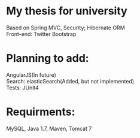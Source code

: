 My thesis for university<br/>
========================
Based on Spring MVC, Security; Hibernate ORM<br/>
Front-end: Twitter Bootstrap<br/>

Planning to add:
======================================
AngularJS(In future)<br/>
Search: elasticSearch(Added, but not implemented)<br/>
Tests: JUnit4

Requirments:
===============================================
MySQL, Java 1.7, Maven, Tomcat 7
